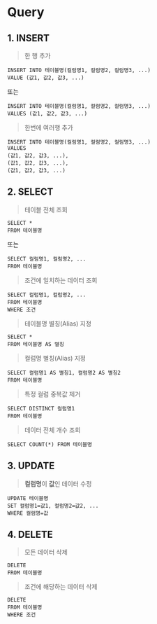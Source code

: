 # Query

## 1. INSERT

> 한 행 추가

```
INSERT INTO 테이블명(컬럼명1, 컬럼명2, 컬럼명3, ...)
VALUE (값1, 값2, 값3, ...)
```
또는
```
INSERT INTO 테이블명(컬럼명1, 컬럼명2, 컬럼명3, ...)
VALUES (값1, 값2, 값3, ...)
```

> 한번에 여러행 추가

```
INSERT INTO 테이블명(컬럼명1, 컬럼명2, 컬럼명3, ...)
VALUES
(값1, 값2, 값3, ...),
(값1, 값2, 값3, ...),
(값1, 값2, 값3, ...)
```

## 2. SELECT

> 테이블 전체 조회

```
SELECT *
FROM 테이블명
```

또는

```
SELECT 컬럼명1, 컬럼명2, ...
FROM 테이블명
```

> 조건에 일치하는 데이터 조회

```
SELECT 컬럼명1, 컬럼명2, ...
FROM 테이블명
WHERE 조건
```

> 테이블명 별칭(Alias) 지정

```
SELECT *
FROM 테이블명 AS 별칭
```

> 컬럼명 별칭(Alias) 지정

```
SELECT 컬럼명1 AS 별칭1, 컬럼명2 AS 별칭2
FROM 테이블명
```

> 특정 컬럼 중복값 제거

```
SELECT DISTINCT 컬럼명1
FROM 테이블명
```

> 데이터 전체 개수 조회

```
SELECT COUNT(*) FROM 테이블명
```

## 3. UPDATE

> **컬럼명**이 **값**인 데이터 수정

```
UPDATE 테이블명
SET 컬럼명1=값1, 컬럼명2=값2, ...
WHERE 컬럼명=값
```

## 4. DELETE

> 모든 데이터 삭제

```
DELETE 
FROM 테이블명
```

> 조건에 해당하는 데이터 삭제

```
DELETE 
FROM 테이블명
WHERE 조건
```
